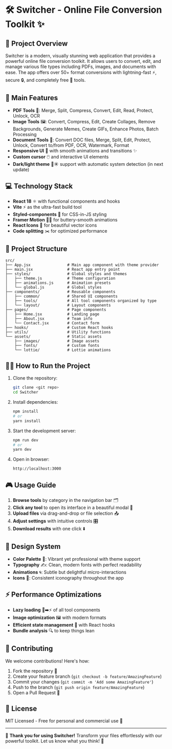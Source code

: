 # 🛠️ Switcher - Online File Conversion Toolkit ✨

## 🌟 Project Overview
Switcher is a modern, visually stunning web application that provides a powerful online file conversion toolkit. It allows users to convert, edit, and manage various file types including PDFs, images, and documents with ease. The app offers over 50+ format conversions with lightning-fast ⚡, secure 🔒, and completely free 🎉 tools.

## 🚀 Main Features
- **PDF Tools** 📄: Merge, Split, Compress, Convert, Edit, Read, Protect, Unlock, OCR
- **Image Tools** 🖼️: Convert, Compress, Edit, Create Collages, Remove Backgrounds, Generate Memes, Create GIFs, Enhance Photos, Batch Processing
- **Document Tools** 📑: Convert DOC files, Merge, Split, Edit, Protect, Unlock, Convert to/from PDF, OCR, Watermark, Format
- **Responsive UI** 📱 with smooth animations and transitions ✨
- **Custom cursor** 🖱️ and interactive UI elements
- **Dark/light theme** 🌙☀️ support with automatic system detection (in next update)

## 💻 Technology Stack
- **React 18** ⚛️ with functional components and hooks
- **Vite** ⚡ as the ultra-fast build tool
- **Styled-components** 💅 for CSS-in-JS styling
- **Framer Motion** 🏃‍♂️ for buttery-smooth animations
- **React Icons** 🎨 for beautiful vector icons
- **Code splitting** ✂️ for optimized performance

## 📂 Project Structure

```
src/
├── App.jsx                # Main app component with theme provider
├── main.jsx               # React app entry point
├── styles/                # Global styles and themes
│   ├── theme.js           # Theme configuration
│   ├── animations.js      # Animation presets
│   └── global.js          # Global styles
├── components/            # Reusable components
│   ├── common/            # Shared UI components
│   ├── tools/             # All tool components organized by type
│   └── layout/            # Layout components
├── pages/                 # Page components
│   ├── Home.jsx           # Landing page
│   ├── About.jsx          # Team info
│   └── Contact.jsx        # Contact form
├── hooks/                 # Custom React hooks
├── utils/                 # Utility functions
└── assets/                # Static assets
    ├── images/            # Image assets
    ├── fonts/             # Custom fonts
    └── lottie/            # Lottie animations
```

## 🏃‍♂️ How to Run the Project

1. Clone the repository:
   ```bash
   git clone <git repo>
   cd Switcher
   ```

2. Install dependencies:
   ```bash
   npm install
   # or
   yarn install
   ```

3. Start the development server:
   ```bash
   npm run dev
   # or
   yarn dev
   ```

4. Open in browser:
   ```
   http://localhost:3000
   ```

## 🎮 Usage Guide

1. **Browse tools** by category in the navigation bar 🗂️
2. **Click any tool** to open its interface in a beautiful modal 💫
3. **Upload files** via drag-and-drop or file selection 📤
4. **Adjust settings** with intuitive controls 🎛️
5. **Download results** with one click ⬇️

## 🎨 Design System

- **Color Palette** 🎨: Vibrant yet professional with theme support
- **Typography** ✍️: Clean, modern fonts with perfect readability
- **Animations** 🌀: Subtle but delightful micro-interactions
- **Icons** 🔣: Consistent iconography throughout the app

## ⚡ Performance Optimizations

- **Lazy loading** 🐢➡️⚡ of all tool components
- **Image optimization** 🖼️ with modern formats
- **Efficient state management** 🧠 with React hooks
- **Bundle analysis** 🔍 to keep things lean

## 🤝 Contributing

We welcome contributions! Here's how:

1. Fork the repository 🍴
2. Create your feature branch (`git checkout -b feature/AmazingFeature`)
3. Commit your changes (`git commit -m 'Add some AmazingFeature'`)
4. Push to the branch (`git push origin feature/AmazingFeature`)
5. Open a Pull Request 🎉

## 📜 License

MIT Licensed - Free for personal and commercial use 🎊

---

💖 **Thank you for using Switcher!** Transform your files effortlessly with our powerful toolkit. Let us know what you think! 💌
